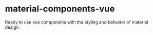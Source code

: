 # material-components-vue

Ready to use vue components with the styling and behavior of material design.
